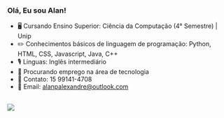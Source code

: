 ### Olá, Eu sou Alan! 

- 🖥️ Cursando Ensino Superior: Ciência da Computação (4° Semestre) | Unip
- ✏️ Conhecimentos básicos de linguagem de programação: Python, HTML, CSS, Javascript, Java, C++
- 🎙️ Linguas: Inglês intermediário 
- 📝 Procurando emprego na área de tecnologia
- 📱 Contato: 15 99141-4708
- 📧 Email: alanpalexandre@outlook.com

<div style="display": "inline-block"><br>
  <a href = "https://www.linkedin.com/in/alan-pereira-13b524243?lipi=urn%3Ali%3Apage%3Ad_flagship3_profile_view_base_contact_details%3BVLEKom4MQHWdjIGGySMHhA%3D%3D" target = "_blank"><img src = "https://img.shields.io/badge/LinkedIn-0077B5?style=for-the-badge&logo=linkedin&logoColor=white">
</div>

